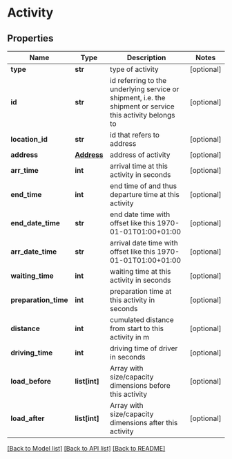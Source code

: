 # Activity

## Properties
Name | Type | Description | Notes
------------ | ------------- | ------------- | -------------
**type** | **str** | type of activity | [optional] 
**id** | **str** | id referring to the underlying service or shipment, i.e. the shipment or service this activity belongs to | [optional] 
**location_id** | **str** | id that refers to address | [optional] 
**address** | [**Address**](Address.md) | address of activity | [optional] 
**arr_time** | **int** | arrival time at this activity in seconds | [optional] 
**end_time** | **int** | end time of and thus departure time at this activity | [optional] 
**end_date_time** | **str** | end date time with offset like this 1970-01-01T01:00+01:00 | [optional] 
**arr_date_time** | **str** | arrival date time with offset like this 1970-01-01T01:00+01:00 | [optional] 
**waiting_time** | **int** | waiting time at this activity in seconds | [optional] 
**preparation_time** | **int** | preparation time at this activity in seconds | [optional] 
**distance** | **int** | cumulated distance from start to this activity in m | [optional] 
**driving_time** | **int** | driving time of driver in seconds | [optional] 
**load_before** | **list[int]** | Array with size/capacity dimensions before this activity | [optional] 
**load_after** | **list[int]** | Array with size/capacity dimensions after this activity | [optional] 

[[Back to Model list]](../README.md#documentation-for-models) [[Back to API list]](../README.md#documentation-for-api-endpoints) [[Back to README]](../README.md)


